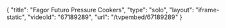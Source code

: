 {
    "title": "Fagor Futuro Pressure Cookers",
    "type": "solo",
    "layout": "iframe-static",
    "videoId": "67189289",
    "url": "\/tvpembed\/67189289"
}